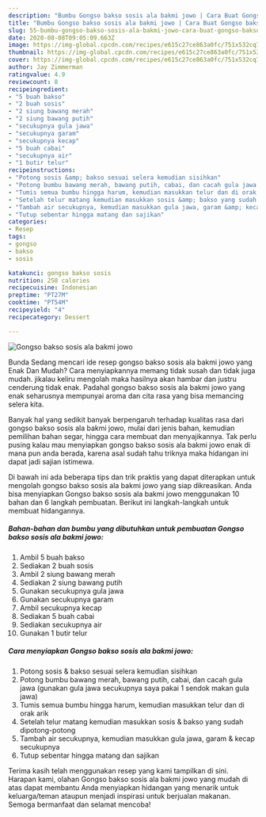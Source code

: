 ```yaml
---
description: "Bumbu Gongso bakso sosis ala bakmi jowo | Cara Buat Gongso bakso sosis ala bakmi jowo Yang Enak Dan Lezat"
title: "Bumbu Gongso bakso sosis ala bakmi jowo | Cara Buat Gongso bakso sosis ala bakmi jowo Yang Enak Dan Lezat"
slug: 55-bumbu-gongso-bakso-sosis-ala-bakmi-jowo-cara-buat-gongso-bakso-sosis-ala-bakmi-jowo-yang-enak-dan-lezat
date: 2020-08-08T09:05:09.663Z
image: https://img-global.cpcdn.com/recipes/e615c27ce863a0fc/751x532cq70/gongso-bakso-sosis-ala-bakmi-jowo-foto-resep-utama.jpg
thumbnail: https://img-global.cpcdn.com/recipes/e615c27ce863a0fc/751x532cq70/gongso-bakso-sosis-ala-bakmi-jowo-foto-resep-utama.jpg
cover: https://img-global.cpcdn.com/recipes/e615c27ce863a0fc/751x532cq70/gongso-bakso-sosis-ala-bakmi-jowo-foto-resep-utama.jpg
author: Jay Zimmerman
ratingvalue: 4.9
reviewcount: 8
recipeingredient:
- "5 buah bakso"
- "2 buah sosis"
- "2 siung bawang merah"
- "2 siung bawang putih"
- "secukupnya gula jawa"
- "secukupnya garam"
- "secukupnya kecap"
- "5 buah cabai"
- "secukupnya air"
- "1 butir telur"
recipeinstructions:
- "Potong sosis &amp; bakso sesuai selera kemudian sisihkan"
- "Potong bumbu bawang merah, bawang putih, cabai, dan cacah gula jawa (gunakan gula jawa secukupnya saya pakai 1 sendok makan gula jawa)"
- "Tumis semua bumbu hingga harum, kemudian masukkan telur dan di orak arik"
- "Setelah telur matang kemudian masukkan sosis &amp; bakso yang sudah dipotong-potong"
- "Tambah air secukupnya, kemudian masukkan gula jawa, garam &amp; kecap secukupnya"
- "Tutup sebentar hingga matang dan sajikan"
categories:
- Resep
tags:
- gongso
- bakso
- sosis

katakunci: gongso bakso sosis 
nutrition: 258 calories
recipecuisine: Indonesian
preptime: "PT27M"
cooktime: "PT54M"
recipeyield: "4"
recipecategory: Dessert

---
```



![Gongso bakso sosis ala bakmi jowo](https://img-global.cpcdn.com/recipes/e615c27ce863a0fc/751x532cq70/gongso-bakso-sosis-ala-bakmi-jowo-foto-resep-utama.jpg)

Bunda Sedang mencari ide resep gongso bakso sosis ala bakmi jowo yang Enak Dan Mudah? Cara menyiapkannya memang tidak susah dan tidak juga mudah. jikalau keliru mengolah maka hasilnya akan hambar dan justru cenderung tidak enak. Padahal gongso bakso sosis ala bakmi jowo yang enak seharusnya mempunyai aroma dan cita rasa yang bisa memancing selera kita.

Banyak hal yang sedikit banyak berpengaruh terhadap kualitas rasa dari gongso bakso sosis ala bakmi jowo, mulai dari jenis bahan, kemudian pemilihan bahan segar, hingga cara membuat dan menyajikannya. Tak perlu pusing kalau mau menyiapkan gongso bakso sosis ala bakmi jowo enak di mana pun anda berada, karena asal sudah tahu triknya maka hidangan ini dapat jadi sajian istimewa.




Di bawah ini ada beberapa tips dan trik praktis yang dapat diterapkan untuk mengolah gongso bakso sosis ala bakmi jowo yang siap dikreasikan. Anda bisa menyiapkan Gongso bakso sosis ala bakmi jowo menggunakan 10 bahan dan 6 langkah pembuatan. Berikut ini langkah-langkah untuk membuat hidangannya.

<!--inarticleads1-->

##### Bahan-bahan dan bumbu yang dibutuhkan untuk pembuatan Gongso bakso sosis ala bakmi jowo:

1. Ambil 5 buah bakso
1. Sediakan 2 buah sosis
1. Ambil 2 siung bawang merah
1. Sediakan 2 siung bawang putih
1. Gunakan secukupnya gula jawa
1. Gunakan secukupnya garam
1. Ambil secukupnya kecap
1. Sediakan 5 buah cabai
1. Sediakan secukupnya air
1. Gunakan 1 butir telur




<!--inarticleads2-->

##### Cara menyiapkan Gongso bakso sosis ala bakmi jowo:

1. Potong sosis &amp; bakso sesuai selera kemudian sisihkan
1. Potong bumbu bawang merah, bawang putih, cabai, dan cacah gula jawa (gunakan gula jawa secukupnya saya pakai 1 sendok makan gula jawa)
1. Tumis semua bumbu hingga harum, kemudian masukkan telur dan di orak arik
1. Setelah telur matang kemudian masukkan sosis &amp; bakso yang sudah dipotong-potong
1. Tambah air secukupnya, kemudian masukkan gula jawa, garam &amp; kecap secukupnya
1. Tutup sebentar hingga matang dan sajikan




Terima kasih telah menggunakan resep yang kami tampilkan di sini. Harapan kami, olahan Gongso bakso sosis ala bakmi jowo yang mudah di atas dapat membantu Anda menyiapkan hidangan yang menarik untuk keluarga/teman ataupun menjadi inspirasi untuk berjualan makanan. Semoga bermanfaat dan selamat mencoba!
